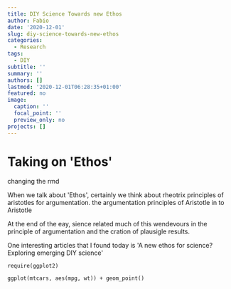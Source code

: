```yaml
---
title: DIY Science Towards new Ethos
author: Fabio
date: '2020-12-01'
slug: diy-science-towards-new-ethos
categories:
  - Research
tags:
  - DIY
subtitle: ''
summary: ''
authors: []
lastmod: '2020-12-01T06:28:35+01:00'
featured: no
image:
  caption: ''
  focal_point: ''
  preview_only: no
projects: []
---
```


# Taking on 'Ethos'

changing the rmd

When we talk about 'Ethos', certainly we think about rheotrix principles of aristotles for argumentation. the argumentation principles of Aristotle in to Aristotle

At the end of the eay, sience related much of this wendevours in the principle of argumentation and the cration of plausigle results.

One interesting articles that I found today is 'A new ethos for science? Exploring emerging DIY science'

```{r}
require(ggplot2)

ggplot(mtcars, aes(mpg, wt)) + geom_point()

```
